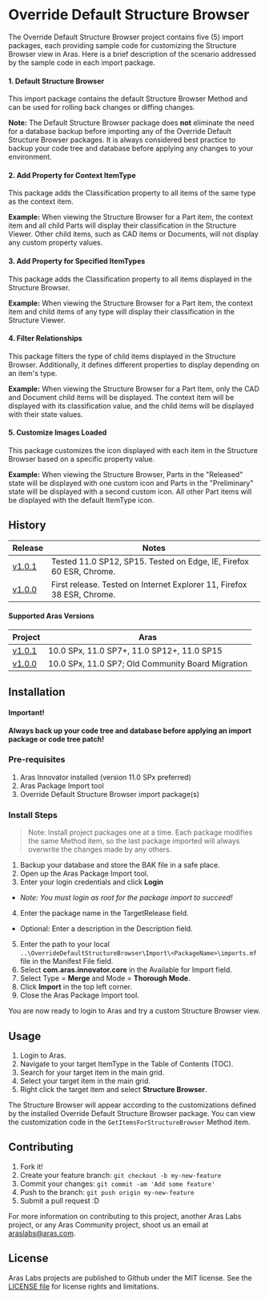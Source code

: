 # Override Default Structure Browser

The Override Default Structure Browser project contains five (5) import packages, each providing sample code for customizing the Structure Browser view in Aras. Here is a brief description of the scenario addressed by the sample code in each import package.

#### 1. Default Structure Browser
This import package contains the default Structure Browser Method and can be used for rolling back changes or diffing changes.

**Note:** The Default Structure Browser package does **not** eliminate the need for a database backup before importing any of the Override Default Structure Browser packages. It is always considered best practice to backup your code tree and database before applying any changes to your environment.

#### 2. Add Property for Context ItemType
This package adds the Classification property to all items of the same type as the context item.

**Example:** When viewing the Structure Browser for a Part item, the context item and all child Parts will display their classification in the Structure Viewer. Other child items, such as CAD items or Documents, will not display any custom property values.

#### 3. Add Property for Specified ItemTypes
This package adds the Classification property to all items displayed in the Structure Browser.

**Example:** When viewing the Structure Browser for a Part item, the context item and child items of any type will display their classification in the Structure Viewer.

#### 4. Filter Relationships
This package filters the type of child items displayed in the Structure Browser. Additionally, it defines different properties to display depending on an item's type.

**Example:** When viewing the Structure Browser for a Part Item, only the CAD and Document child items will be displayed. The context item will be displayed with its classification value, and the child items will be displayed with their state values.

#### 5. Customize Images Loaded
This package customizes the icon displayed with each item in the Structure Browser based on a specific property value.

**Example:** When viewing the Structure Browser, Parts in the "Released" state will be displayed with one custom icon and Parts in the "Preliminary" state will be displayed with a second custom icon. All other Part items will be displayed with the default ItemType icon.

## History

Release | Notes
--------|--------
[v1.0.1](https://github.com/ArasLabs/override-default-structure-browser/releases/tag/v1.0.1) | Tested 11.0 SP12, SP15. Tested on Edge, IE, Firefox 60 ESR, Chrome.
[v1.0.0](https://github.com/ArasLabs/override-default-structure-browser/releases/tag/v1.0.0) | First release. Tested on Internet Explorer 11, Firefox 38 ESR, Chrome. 

#### Supported Aras Versions

Project | Aras
--------|------
[v1.0.1](https://github.com/ArasLabs/override-default-structure-browser/releases/tag/v1.0.1) | 10.0 SPx, 11.0 SP7+, 11.0 SP12+, 11.0 SP15
[v1.0.0](https://github.com/ArasLabs/override-default-structure-browser/releases/tag/v1.0.0) | 10.0 SPx, 11.0 SP7; Old Community Board Migration

## Installation

#### Important!
**Always back up your code tree and database before applying an import package or code tree patch!**

### Pre-requisites

1. Aras Innovator installed (version 11.0 SPx preferred)
2. Aras Package Import tool
3. Override Default Structure Browser import package(s)

### Install Steps

> Note: Install project packages one at a time.
> Each package modifies the same Method item, so the last package imported will always overwrite the changes made by any others.

1. Backup your database and store the BAK file in a safe place.
2. Open up the Aras Package Import tool.
3. Enter your login credentials and click **Login**
  * _Note: You must login as root for the package import to succeed!_
4. Enter the package name in the TargetRelease field.
  * Optional: Enter a description in the Description field.
5. Enter the path to your local `..\OverrideDefaultStructureBrowser\Import\<PackageName>\imports.mf` file in the Manifest File field.
6. Select **com.aras.innovator.core** in the Available for Import field.
7. Select Type = **Merge** and Mode = **Thorough Mode**.
8. Click **Import** in the top left corner.
9. Close the Aras Package Import tool.

You are now ready to login to Aras and try a custom Structure Browser view.

## Usage

1. Login to Aras.
2. Navigate to your target ItemType in the Table of Contents (TOC).
3. Search for your target item in the main grid.
4. Select your target item in the main grid.
5. Right click the target item and select **Structure Browser**.

The Structure Browser will appear according to the customizations defined by the installed Override Default Structure Browser package. You can view the customization code in the ``GetItemsForStructureBrowser`` Method item.

## Contributing

1. Fork it!
2. Create your feature branch: `git checkout -b my-new-feature`
3. Commit your changes: `git commit -am 'Add some feature'`
4. Push to the branch: `git push origin my-new-feature`
5. Submit a pull request :D

For more information on contributing to this project, another Aras Labs project, or any Aras Community project, shoot us an email at araslabs@aras.com.

## License

Aras Labs projects are published to Github under the MIT license. See the [LICENSE file](./LICENSE.md) for license rights and limitations.
